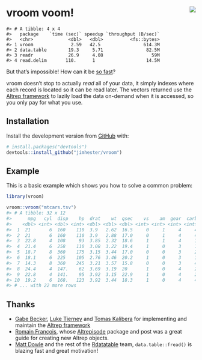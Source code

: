 
<!-- README.md is generated from README.Rmd. Please edit that file -->

# vroom voom\! <a href="https://readr.tidyverse.org"><img src="https://i.gifer.com/2TjY.gif" align="right" /></a>

<!-- badges: start -->

<!-- badges: end -->

    #> # A tibble: 4 x 4
    #>   package    `time (sec)` speedup `throughput (B/sec)`
    #>   <chr>             <dbl>   <dbl>          <fs::bytes>
    #> 1 vroom              2.59   42.5                614.3M
    #> 2 data.table        19.3     5.71                82.5M
    #> 3 readr             26.9     4.08                  59M
    #> 4 read.delim       110.      1                   14.5M

But that’s impossible\! How can it be [so
fast](https://raw.githack.com/jimhester/readidx/master/bench/benchmarks.html)?

vroom doesn’t stop to actually *read* all of your data, it simply
indexes where each record is located so it can be read later. The
vectors returned use the [Altrep
framework](https://svn.r-project.org/R/branches/ALTREP/ALTREP.html) to
lazily load the data on-demand when it is accessed, so you only pay for
what you use.

## Installation

Install the development version from [GitHub](https://github.com/) with:

``` r
# install.packages("devtools")
devtools::install_github("jimhester/vroom")
```

## Example

This is a basic example which shows you how to solve a common problem:

``` r
library(vroom)

vroom::vroom("mtcars.tsv")
#> # A tibble: 32 x 12
#>      mpg   cyl  disp    hp  drat    wt  qsec    vs    am  gear  carb test 
#>    <dbl> <int> <dbl> <int> <dbl> <dbl> <dbl> <int> <int> <int> <int> <lgl>
#>  1  21       6  160    110  3.9   2.62  16.5     0     1     4     4 FALSE
#>  2  21       6  160    110  3.9   2.88  17.0     0     1     4     4 FALSE
#>  3  22.8     4  108     93  3.85  2.32  18.6     1     1     4     1 TRUE 
#>  4  21.4     6  258    110  3.08  3.22  19.4     1     0     3     1 FALSE
#>  5  18.7     8  360    175  3.15  3.44  17.0     0     0     3     2 FALSE
#>  6  18.1     6  225    105  2.76  3.46  20.2     1     0     3     1 FALSE
#>  7  14.3     8  360    245  3.21  3.57  15.8     0     0     3     4 FALSE
#>  8  24.4     4  147.    62  3.69  3.19  20       1     0     4     2 TRUE 
#>  9  22.8     4  141.    95  3.92  3.15  22.9     1     0     4     2 TRUE 
#> 10  19.2     6  168.   123  3.92  3.44  18.3     1     0     4     4 FALSE
#> # ... with 22 more rows
```

## Thanks

  - [Gabe Becker](https://twitter.com/groundwalkergmb), [Luke
    Tierney](https://stat.uiowa.edu/~luke/) and [Tomas Kalibera]() for
    implementing and maintain the [Altrep
    framework](https://svn.r-project.org/R/branches/ALTREP/ALTREP.html)
  - [Romain François](https://twitter.com/romain_francois), whose
    [Altrepisode](https://purrple.cat/blog/2018/10/14/altrep-and-cpp/)
    package and post was a great guide for creating new Altrep objects.
  - [Matt Dowle](https://twitter.com/mattdowle) and the rest of the
    [Rdatatable](https://github.com/Rdatatable) team,
    `data.table::fread()` is blazing fast and great motivation\!
